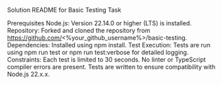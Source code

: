 Solution README for Basic Testing Task

Prerequisites
Node.js: Version 22.14.0 or higher (LTS) is installed.
Repository: Forked and cloned the repository from https://github.com/<%your_github_username%>/basic-testing.
Dependencies: Installed using npm install.
Test Execution: Tests are run using npm run test or npm run test:verbose for detailed logging.
Constraints:
Each test is limited to 30 seconds.
No linter or TypeScript compiler errors are present.
Tests are written to ensure compatibility with Node.js 22.x.x.
